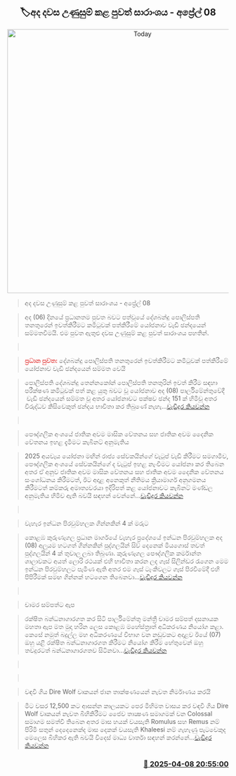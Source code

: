<p align='center'><b><h2 align='center' title='Today's Hot News Summary - April 08'>🏷අද දවස උණුසුම් කළ පුවත් සාරාංශය - අප්‍රේල් 08</h2></b></p>
<p align='center'><img src='https://helakuru.sgp1.cdn.digitaloceanspaces.com/esana/images/lib/News-summery-2.jpg' width='600' alt='Today's Hot News Summary - April 08'></p>

> අද දවස උණුසුම් කළ පුවත් සාරාංශය - අප්‍රේල් 08

> අද (06) දින​යේ ප්‍රධානතම පුවත බවට පත්වූයේ දේශබන්දු පොලිස්පති තනතුරෙන් ඉවත්කිරීමට කමිටුවක් පත්කිරී​මේ යෝජනා​ව වැඩි ඡන්දයෙන් සම්මතවීමයි. එම පුවත ඇතුළු දවස උණුසුම් කළ පුවත් සාරාංශය පහතින්.

>  

> <span style='color:#e64d4d'><strong>ප්‍රධාන පුවත: </strong></span>දේශබන්දු පොලිස්පති තනතුරෙන් ඉවත්කිරීමට කමිටුවක් පත්කිරී​මේ යෝජනා​ව වැඩි ඡන්දයෙන් සම්මත වෙයි

> පොලිස්පති දේශබන්දු තෙන්නකෝන් පොලිස්පති තනතුරින් ඉවත් කිරීම සඳහා පරීක්ෂණ කමිටුවක් පත් කළ යුතු බවට වූ යෝජනාව අද (08) පාර්ලිමේන්තුවේදී  වැඩි ඡන්දයෙන් සම්මත වූ අතර යෝජනාවට පක්ෂව ඡන්ද 151 ක් හිමිවූ අතර විරුද්ධව කිසිවෙකුත් ඡන්දය භාවිතා කර තිබුණේ නැහැ…<a href='https://www.helakuru.lk/esana/p/109094/sin'>වැඩිදුර කියවන්න</a>

>  

> පෞද්ගලික අංශයේ ජාතික අවම මාසික වේතනය සහ ජාතික අවම දෛනික වේතනය ඉහළ දැමීමට කැබිනට් අනුමැතිය

> 2025 අයවැය යෝජනා මඟින් රාජ්‍ය සේවකයින්ගේ වැටුප් වැඩි කිරීමට සමගාමීව, පෞද්ගලික අංශයේ සේවකයින්ගේ ද වැටුප් ඉහළ නැංවීමට යෝජනා කර තිබෙන අතර ඒ අනුව ජාතික අවම මාසික වේතනය සහ ජාතික අවම දෛනික වේතනය සංශෝධනය කිරීමටත්, ඊට අදාළ අනෙකුත් නීතිමය ක්‍රියාමාර්ග අනුගමනය කිරීමටත් කම්කරු අමාත්‍යවරයා ඉදිරිපත් කළ යෝජනාවට කැබිනට් මණ්ඩල අනුමැතිය හිමිව ඇති බවයි සඳහන් වෙන්නේ...<a href='https://www.helakuru.lk/esana/p/109081/sin'>වැඩිදුර කියවන්න</a>

>  

> වැහැර ඉන්ධන පිරවුම්හලක ගින්නකින් 4 ක් මරුට

> කොළඹ කුරුණෑගල ප්‍රධාන මාර්ගයේ වැහැර ප්‍රදේශයේ ඉන්ධන පිරවුම්හලක අද (08) අලුයම හටගත් ගින්නකින් පුද්ගලයින් සිව් දෙනෙක් මියගොස් තවත් පුද්ගලයින් 4 ක් තුවාල ලබා තිබුණා. කුරුණෑගල පෞද්ගලික කර්මාන්ත ශාලාවකට අයත් ලොරි රථයක් එහි භාවිතා කරන ලද ගෑස් සිලින්ඩර රැගෙන මෙම ඉන්ධන පිරවුම්හලට පැමිණ ඇති අතර එම ගෑස් ටැංකිවලට ගෑස් පිරවීමේදී එහි පිපිරීමක් සමඟ ගින්නක් හටගෙන තිබෙනවා…<a href='https://www.helakuru.lk/esana/p/109057/sin'>වැඩිදුර කියවන්න</a>

>  

> චාමර සම්පත්ට ඇප

> රක්ෂිත බන්ධනාගාරගත කර සිටි පාර්ලිමේන්තු මන්ත්‍රී චාමර සම්පත් දසනායක මහතා ඇප මත මුදා හරින ලෙස කොළඹ මහේස්ත්‍රාත් අධිකරණය නියෝග කළා. කෙසේ නමුත් බදුල්ල මහ අධිකරණයේ විභාග වන නඩුවකට අදාළව ඊයේ (07) ඔහු යළි රක්ෂිත බන්ධනාගාරගත කිරීමට නියෝග කිරීම හේතුවෙන් ඔහු තවදුරටත් බන්ධනාගාරගතව සිටිනවා…<a href='https://www.helakuru.lk/esana/p/109070/sin'>වැඩිදුර කියවන්න</a>

>  

>  

> වඳවී ගිය Dire Wolf වෘකයන් ජාන තාක්ෂණයෙන් නැවත නිර්මාණය කරයි

> මීට වසර 12,500 කට ආසන්න කාලයකට පෙර මිහිමත වාසය කර වඳවී ගිය Dire Wolf වෘකයන් නැවත බිහිකිරීම​ට ජෛව තාක්‍ෂණ සමාගමක් වන Colossal සමාගම සමත්වී තිබෙන අතර මාස හයක් වයසැති Romulus සහ Remus නම් පිරිමි සතුන් දෙදෙනෙක්ද මාස දෙකක් වයසැති Khaleesi නම් ගැහැණු පැටවෙකු​ද මෙලෙස බිහිකර ඇති බවයි විදෙස් මාධ්‍ය වාර්තා සඳහන් කරන්නේ…<a href='https://www.helakuru.lk/esana/p/109081/sin'>වැඩිදුර කියවන්න</a> 



<h3 align='right'><a href='https://www.helakuru.lk/esana/p/109095/'>📅 2025-04-08 20:55:00</a></h3>
